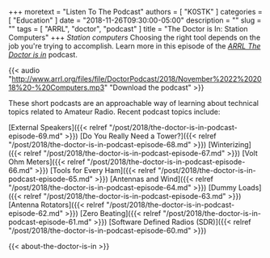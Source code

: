 +++
moretext = "Listen To The Podcast"
authors = [ "K0STK" ]
categories = [ "Education" ]
date = "2018-11-26T09:30:00-05:00"
description = ""
slug = ""
tags = [ "ARRL", "doctor", "podcast" ]
title = "The Doctor is In: Station Computers"
+++
*Station computers*
Choosing the right tool depends on the job you're trying to accomplish.
Learn more in this episode of the
[*ARRL The Doctor is in*](http://www.arrl.org/doctor/) podcast. 

<!--more-->

{{< audio "http://www.arrl.org/files/file/DoctorPodcast/2018/November%2022%202018%20-%20Computers.mp3" "Download the podcast" >}}

These short podcasts are an approachable way of learning about technical
topics related to Amateur Radio. Recent podcast topics include:

[External Speakers]({{< relref "/post/2018/the-doctor-is-in-podcast-episode-69.md" >}})
[Do You Really Need a Tower?]({{< relref "/post/2018/the-doctor-is-in-podcast-episode-68.md" >}})
[Winterizing]({{< relref "/post/2018/the-doctor-is-in-podcast-episode-67.md" >}})
[Volt Ohm Meters]({{< relref "/post/2018/the-doctor-is-in-podcast-episode-66.md" >}})
[Tools for Every Ham]({{< relref "/post/2018/the-doctor-is-in-podcast-episode-65.md" >}})
[Antennas and Wind]({{< relref "/post/2018/the-doctor-is-in-podcast-episode-64.md" >}})
[Dummy Loads]({{< relref "/post/2018/the-doctor-is-in-podcast-episode-63.md" >}})
[Antenna Rotators]({{< relref "/post/2018/the-doctor-is-in-podcast-episode-62.md" >}})
[Zero Beating]({{< relref "/post/2018/the-doctor-is-in-podcast-episode-61.md" >}})
[Software Defined Radios (SDR)]({{< relref "/post/2018/the-doctor-is-in-podcast-episode-60.md" >}})

{{< about-the-doctor-is-in >}}
